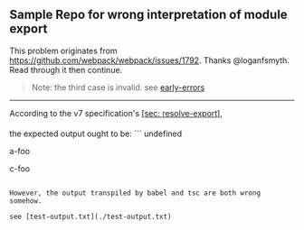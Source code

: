 ## Sample Repo for wrong interpretation of module export

This problem originates from https://github.com/webpack/webpack/issues/1792. Thanks @loganfsmyth. Read through it then continue.

> Note: the third case is invalid. see [early-errors](http://www.ecma-international.org/ecma-262/7.0/#sec-module-semantics-static-semantics-early-errors)

---
According to the v7 specification's [[sec: resolve-export]](http://www.ecma-international.org/ecma-262/7.0/#sec-resolveexport),

<h4 id="expected-output"></h4>
the expected output ought to be:
```
undefined

a-foo

c-foo
```

However, the output transpiled by babel and tsc are both wrong somehow.

see [test-output.txt](./test-output.txt)
